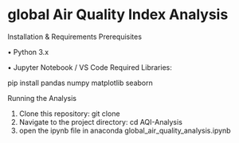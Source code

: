 # global Air Quality Index Analysis

Installation & Requirements
Prerequisites

  •	Python 3.x
  
  •	Jupyter Notebook / VS Code
Required Libraries:

pip install pandas numpy matplotlib seaborn

Running the Analysis
1.	Clone this repository:
      git clone <repository-url>
2.	Navigate to the project directory:
      cd AQI-Analysis
3.	open the ipynb file in anaconda
      global_air_quality_analysis.ipynb
